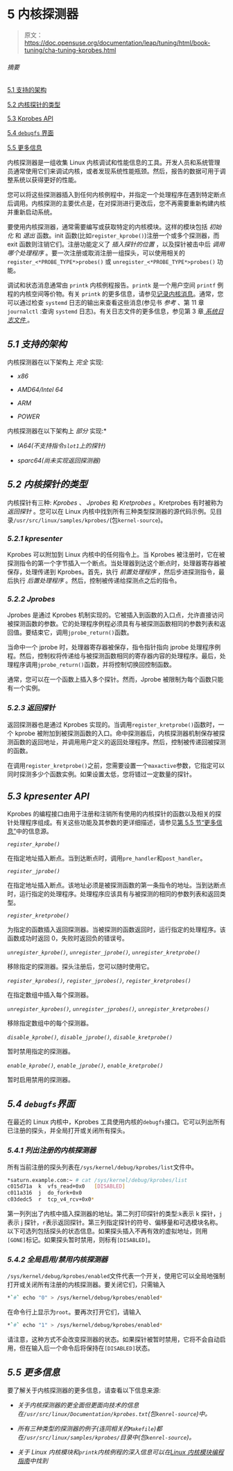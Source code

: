 # 5 内核探测器

> 原文：<https://doc.opensuse.org/documentation/leap/tuning/html/book-tuning/cha-tuning-kprobes.html>

###### 摘要

[5.1 支持的架构](cha-tuning-kprobes.html#cha-tuning-kprobes-supparch)

[5.2 内核探针的类型](cha-tuning-kprobes.html#cha-tuning-kprobes-types)

[5.3 Kprobes API](cha-tuning-kprobes.html#cha-tuning-kprobes-api)

[5.4 `debugfs` 界面](cha-tuning-kprobes.html#cha-tuning-kprobes-debugfs)

[5.5 更多信息](cha-tuning-kprobes.html#cha-tuning-kprobes-moreinfo)

内核探测器是一组收集 Linux 内核调试和性能信息的工具。开发人员和系统管理员通常使用它们来调试内核，或者发现系统性能瓶颈。然后，报告的数据可用于调整系统以获得更好的性能。

您可以将这些探测器插入到任何内核例程中，并指定一个处理程序在遇到特定断点后调用。内核探测的主要优点是，在对探测进行更改后，您不再需要重新构建内核并重新启动系统。

要使用内核探测器，通常需要编写或获取特定的内核模块。这样的模块包括 _初始化_ 和 _退出_ 函数。init 函数(比如`register_kprobe()`)注册一个或多个探测器，而 exit 函数则注销它们。注册功能定义了 _插入探针的位置_ ，以及探针被击中后 _调用哪个处理程序_ 。要一次注册或取消注册一组探头，可以使用相关的 `register_<*PROBE_TYPE*>probes()` 或 `unregister_<*PROBE_TYPE*>probes()` 功能。

调试和状态消息通常由 `printk` 内核例程报告。`printk` 是一个用户空间 `printf` 例程的内核空间等价物。有关 `printk` 的更多信息，请参见[记录内核消息](https://www.win.tue.nl/~aeb/linux/lk/lk-2.html#ss2.8)。通常，您可以通过检查 `systemd` 日志的输出来查看这些消息(参见书 _参考_ 、第 11 章 `journalctl` :查询 `systemd` 日志)。有关日志文件的更多信息，参见第 3 章[ _系统日志文件_ ](cha-tuning-syslog.html) 。

## _5.1 支持的架构_

内核探测器在以下架构上 _完全_ 实现:

- _x86_

- _AMD64/Intel 64_

- _ARM_

- _POWER_

内核探测器在以下架构上 _部分_ 实现:\*

- _IA64(不支持指令`slot1`上的探针)_

- _sparc64(尚未实现返回探测器)_

## _5.2 内核探针的类型_

内核探针有三种: _Kprobes_ 、 _Jprobes_ 和 _Kretprobes_ 。Kretprobes 有时被称为 _返回探针_ 。您可以在 Linux 内核中找到所有三种类型探测器的源代码示例。见目录`/usr/src/linux/samples/kprobes/`(包`kernel-source`)。

### _5.2.1 kpresenter_

Kprobes 可以附加到 Linux 内核中的任何指令上。当 Kprobes 被注册时，它在被探测指令的第一个字节插入一个断点。当处理器到达这个断点时，处理器寄存器被保存，处理传递到 Kprobes。首先，执行 _前置处理程序_ ，然后步进探测指令，最后执行 _后置处理程序_ 。然后，控制被传递给探测点之后的指令。

### _5.2.2 Jprobes_

Jprobes 是通过 Kprobes 机制实现的。它被插入到函数的入口点，允许直接访问被探测函数的参数。它的处理程序例程必须具有与被探测函数相同的参数列表和返回值。要结束它，调用`jprobe_return()`函数。

当命中一个 jprobe 时，处理器寄存器被保存，指令指针指向 jprobe 处理程序例程。然后，控制权将传递给与被探测函数相同的寄存器内容的处理程序。最后，处理程序调用`jprobe_return()`函数，并将控制切换回控制函数。

通常，您可以在一个函数上插入多个探针。然而，Jprobe 被限制为每个函数只能有一个实例。

### _5.2.3 返回探针_

返回探测器也是通过 Kprobes 实现的。当调用`register_kretprobe()`函数时，一个 kprobe 被附加到被探测函数的入口。命中探测器后，内核探测器机制保存被探测函数的返回地址，并调用用户定义的返回处理程序。然后，控制被传递回被探测的函数。

在调用`register_kretprobe()`之前，您需要设置一个`maxactive`参数，它指定可以同时探测多少个函数实例。如果设置太低，您将错过一定数量的探针。

## _5.3 kpresenter API_

Kprobes 的编程接口由用于注册和注销所有使用的内核探针的函数以及相关的探针处理程序组成。有关这些功能及其参数的更详细描述，请参见[第 5.5 节“更多信息”](cha-tuning-kprobes.html#cha-tuning-kprobes-moreinfo)中的信息源。

_`register_kprobe()`_

在指定地址插入断点。当到达断点时，调用`pre_handler`和`post_handler`。

_`register_jprobe()`_

在指定地址插入断点。该地址必须是被探测函数的第一条指令的地址。当到达断点时，运行指定的处理程序。处理程序应该具有与被探测的相同的参数列表和返回类型。

_`register_kretprobe()`_

为指定的函数插入返回探测器。当被探测的函数返回时，运行指定的处理程序。该函数成功时返回 0，失败时返回负的错误号。

_`unregister_kprobe()`, `unregister_jprobe()`, `unregister_kretprobe()`_

移除指定的探测器。探头注册后，您可以随时使用它。

_`register_kprobes()`, `register_jprobes()`, `register_kretprobes()`_

在指定数组中插入每个探测器。

_`unregister_kprobes()`, `unregister_jprobes()`, `unregister_kretprobes()`_

移除指定数组中的每个探测器。

_`disable_kprobe()`, `disable_jprobe()`, `disable_kretprobe()`_

暂时禁用指定的探测器。

_`enable_kprobe()`, `enable_jprobe()`, `enable_kretprobe()`_

暂时启用禁用的探测器。

## _5.4 `debugfs`界面_

在最近的 Linux 内核中，Kprobes 工具使用内核的`debugfs`接口。它可以列出所有已注册的探头，并全局打开或关闭所有探头。

### _5.4.1 列出注册的内核探测器_

所有当前注册的探头列表在`/sys/kernel/debug/kprobes/list`文件中。

```sh
*saturn.example.com:~ # cat /sys/kernel/debug/kprobes/list
c015d71a  k  vfs_read+0x0   [DISABLED]
c011a316  j  do_fork+0x0
c03dedc5  r  tcp_v4_rcv+0x0*
```

第一列列出了内核中插入探测器的地址。第二列打印探针的类型:`k`表示 k 探针，`j`表示 j 探针，`r`表示返回探针。第三列指定探针的符号、偏移量和可选模块名称。以下可选列包括探头的状态信息。如果探头插入不再有效的虚拟地址，则用`[GONE]`标记。如果探头暂时禁用，则标有`[DISABLED]`。

### _5.4.2 全局启用/禁用内核探测器_

`/sys/kernel/debug/kprobes/enabled`文件代表一个开关，使用它可以全局地强制打开或关闭所有注册的内核探测器。要关闭它们，只需输入

```sh
*`#` echo "0" > /sys/kernel/debug/kprobes/enabled*
```

在命令行上显示为`root`。要再次打开它们，请输入

```sh
*`#` echo "1" > /sys/kernel/debug/kprobes/enabled*
```

请注意，这种方式不会改变探测器的状态。如果探针被暂时禁用，它将不会自动启用，但在输入后一个命令后将保持在`[DISABLED]`状态。

## _5.5 更多信息_

要了解关于内核探测器的更多信息，请查看以下信息来源:

- _关于内核探测器的更全面但更面向技术的信息在`/usr/src/linux/Documentation/kprobes.txt`(包`kenrel-source`)中。_

- _所有三种类型的探测器的例子(连同相关的`Makefile`)都在`/usr/src/linux/samples/kprobes/`目录中(包`kenrel-source`)。_

- _关于 Linux 内核模块和`printk`内核例程的深入信息可以在[Linux 内核模块编程指南](http://tldp.org/LDP/lkmpg/2.6/html/lkmpg.html)中找到_
